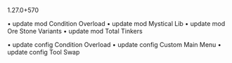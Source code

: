 1.27.0+570

• update mod Condition Overload
• update mod Mystical Lib
• update mod Ore Stone Variants
• update mod Total Tinkers

• update config Condition Overload
• update config Custom Main Menu
• update config Tool Swap
